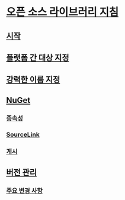 # [오픈 소스 라이브러리 지침](index.md)
## [시작](get-started.md)
## [플랫폼 간 대상 지정](cross-platform-targeting.md)
## [강력한 이름 지정](strong-naming.md)
## [NuGet](nuget.md)
### [종속성](dependencies.md)
### [SourceLink](sourcelink.md)
### [게시](publish-nuget-package.md)
## [버전 관리](versioning.md)
### [주요 변경 사항](breaking-changes.md)